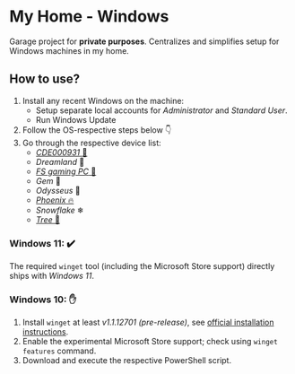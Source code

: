 # My Home - Windows

Garage project for **private purposes**.
Centralizes and simplifies setup for Windows machines in my home.


## How to use?

1. Install any recent Windows on the machine:
	* Setup separate local accounts for _Administrator_ and _Standard User_.
	* Run Windows Update
2. Follow the OS-respective steps below 👇
2. Go through the respective device list:
	* [_CDE000931_ 💼](./cde000931.md)
	* _Dreamland_ 🌃
	* [_FS gaming PC_ 🧔](./fs-gaming-pc.md)
	* _Gem_ 💎
	* _Odysseus_ 🌊
	* [_Phoenix_ 🔥](./phoenix.md)
	* _Snowflake_ ❄
	* [_Tree_ 🌳](./tree.md)


### Windows 11: ✔️

The required `winget` tool (including the Microsoft Store support) directly ships with _Windows 11_.


### Windows 10: ✋

1. Install `winget` at least _v1.1.12701 (pre-release)_, see [official installation instructions](https://github.com/microsoft/winget-cli#installing-the-client).
2. Enable the experimental Microsoft Store support; check using `winget features` command.
2. Download and execute the respective PowerShell script.
